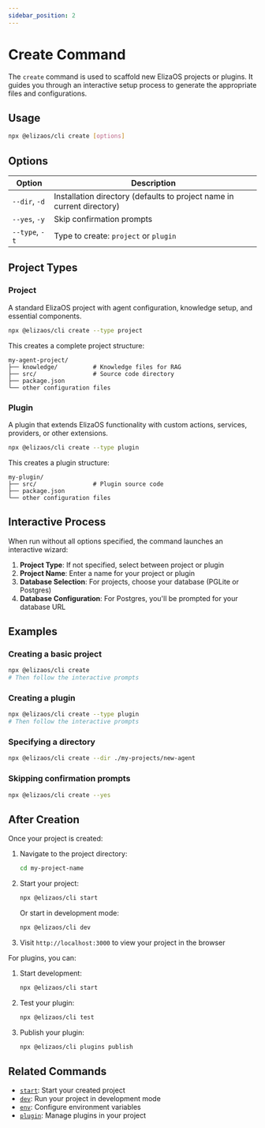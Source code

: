 ```yaml
---
sidebar_position: 2
---
```


# Create Command

The `create` command is used to scaffold new ElizaOS projects or plugins. It guides you through an interactive setup process to generate the appropriate files and configurations.

## Usage

```bash
npx @elizaos/cli create [options]
```

## Options

| Option         | Description                                                            |
| -------------- | ---------------------------------------------------------------------- |
| `--dir`, `-d`  | Installation directory (defaults to project name in current directory) |
| `--yes`, `-y`  | Skip confirmation prompts                                              |
| `--type`, `-t` | Type to create: `project` or `plugin`                                  |

## Project Types

### Project

A standard ElizaOS project with agent configuration, knowledge setup, and essential components.

```bash
npx @elizaos/cli create --type project
```

This creates a complete project structure:

```
my-agent-project/
├── knowledge/          # Knowledge files for RAG
├── src/                # Source code directory
├── package.json
└── other configuration files
```

### Plugin

A plugin that extends ElizaOS functionality with custom actions, services, providers, or other extensions.

```bash
npx @elizaos/cli create --type plugin
```

This creates a plugin structure:

```
my-plugin/
├── src/                # Plugin source code
├── package.json
└── other configuration files
```

## Interactive Process

When run without all options specified, the command launches an interactive wizard:

1. **Project Type**: If not specified, select between project or plugin
2. **Project Name**: Enter a name for your project or plugin
3. **Database Selection**: For projects, choose your database (PGLite or Postgres)
4. **Database Configuration**: For Postgres, you'll be prompted for your database URL

## Examples

### Creating a basic project

```bash
npx @elizaos/cli create
# Then follow the interactive prompts
```

### Creating a plugin

```bash
npx @elizaos/cli create --type plugin
# Then follow the interactive prompts
```

### Specifying a directory

```bash
npx @elizaos/cli create --dir ./my-projects/new-agent
```

### Skipping confirmation prompts

```bash
npx @elizaos/cli create --yes
```

## After Creation

Once your project is created:

1. Navigate to the project directory:

   ```bash
   cd my-project-name
   ```

2. Start your project:

   ```bash
   npx @elizaos/cli start
   ```

   Or start in development mode:

   ```bash
   npx @elizaos/cli dev
   ```

3. Visit `http://localhost:3000` to view your project in the browser

For plugins, you can:

1. Start development:

   ```bash
   npx @elizaos/cli start
   ```

2. Test your plugin:

   ```bash
   npx @elizaos/cli test
   ```

3. Publish your plugin:

   ```bash
   npx @elizaos/cli plugins publish
   ```

## Related Commands

- [`start`](./start.md): Start your created project
- [`dev`](./dev.md): Run your project in development mode
- [`env`](./env.md): Configure environment variables
- [`plugin`](./plugins.md): Manage plugins in your project
